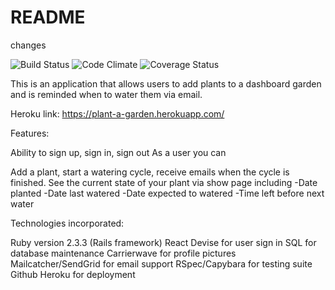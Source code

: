 # README
changes


![Build Status](https://app.codeship.com/projects/297b4010-efad-0134-e01f-4e0ea4fc24eb/status?branch=master)
![Code Climate](https://codeclimate.com/github/EvianneKeeney/Planted.png)
![Coverage Status](https://coveralls.io/repos/EvianneKeeney/Planted/badge.png)



This is an application that allows users to add plants to a dashboard garden and is reminded when to water them via email.



Heroku link: https://plant-a-garden.herokuapp.com/

Features:

Ability to sign up, sign in, sign out
As a user you can

Add a plant, start a watering cycle, receive emails when the cycle is finished.
See the current state of your plant via show page including
  -Date planted
  -Date last watered
  -Date expected to watered
  -Time left before next water

Technologies incorporated:

Ruby version 2.3.3 (Rails framework)
React
Devise for user sign in
SQL for database maintenance
Carrierwave for profile pictures
Mailcatcher/SendGrid for email support
RSpec/Capybara for testing suite
Github 
Heroku for deployment

